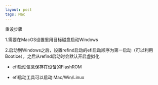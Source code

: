 ```yaml
---
layout: post
tags: Mac
---
```


重设步骤  

1.需要在MacOS设置里用目标磁盘启动Windows  

2.启动到Windows之后，设置refind启动的efi启动顺序为第一启动（可以利用Bootice），之后从refind启动时会默认开启虚拟化  

* efi启动信息保存在设备的FlashROM  

* efi启动工具可以启动 Mac/Win/Linux  
